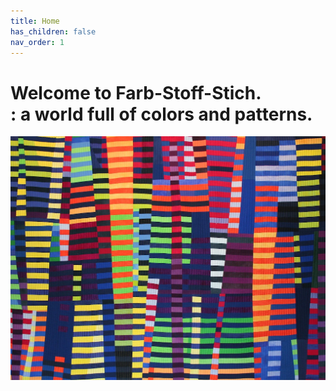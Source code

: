 ```yaml
---
title: Home
has_children: false
nav_order: 1
---
```


# Welcome to Farb-Stoff-Stich.<br>: a world full of colors and patterns.

<!-- {% include_relative news/news.html %} -->
![](images/luminoso1.jpg)
